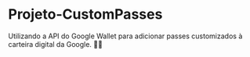 # Projeto-CustomPasses
Utilizando a API do Google Wallet para adicionar passes customizados à carteira digital da Google. 🎴🎴
